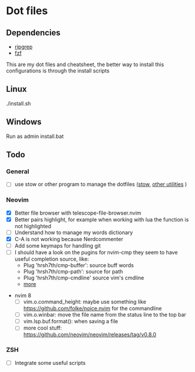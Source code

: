 # Dot files

## Dependencies
- [ripgrep](https://github.com/BurntSushi/ripgrep)
- [fzf](https://github.com/junegunn/fzf) 



This are my dot files and cheatsheet, the better way to install this
configurations is through the install scripts

## Linux
./install.sh

## Windows
Run as admin install.bat

## Todo
### General
- [ ] use stow or other program to manage the dotfiles ([stow](https://www.gnu.org/software/stow/), [other utilities](https://dotfiles.github.io/utilities/) )

### Neovim
- [X] Better file browser with telescope-file-browser.nvim
- [X] Better pairs highlight, for example when working with lua the function is not highlighted
- [ ] Understand how to manage my words dictionary 
- [X] C-A is not working because Nerdcommenter
- [ ] Add some keymaps for handling git
- [ ] I should have a look on the pugins for nvim-cmp they seem to have useful completion source, like:
  - Plug 'hrsh7th/cmp-buffer': source buff words
  - Plug 'hrsh7th/cmp-path': source for path
  - Plug 'hrsh7th/cmp-cmdline' source vim's cmdline
  - [more](https://github.com/topics/nvim-cmp) 
- nvim 8
  - [ ] vim.o.command_height: maybe use something like https://github.com/folke/noice.nvim for the commandline
  - [ ] vim.o.winbar: move the file name from the status line to the top bar
  - [ ] vim.lsp.buf.format(): when saving a file
  - [ ] more cool stuff: https://github.com/neovim/neovim/releases/tag/v0.8.0

### ZSH
- [ ] Integrate some useful scripts

